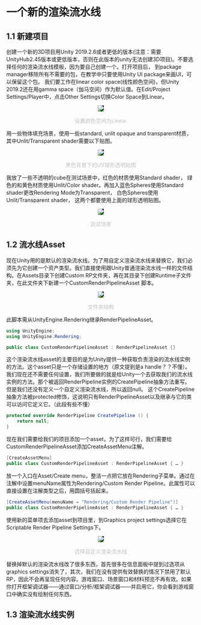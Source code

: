 
# 一个新的渲染流水线

## 1.1 新建项目
创建一个新的3D项目用Unity 2019.2.6或者更低的版本(注意：需要UnityHub2.45版本或更低版本，否则在此版本的unity无法创建3D项目)。不要选择任何的渲染流水线模板，因为要自己创建一个。打开项目后， 到package manager移除所有不需要的包，在教学中只要使用Unity UI package来画UI，可以保留这个包。
我们要工作在linear color space(线性颜色空间)，但Unity 2019.2还在用gamma space（伽马空间）作为默认值。在Edit/Project Settings/Player中，点击Other Settings切换Color Space到Linear。

<p align="center" >
<img  align="center" src="CustomRenderPipeline\color-space.png" style="background-color: black">
</p>

<p align="center" style="font-size:14px;color:#C0C0C0;">
设置颜色空间为Linear
</p>

用一些物体填充场景，使用一些standard, unlit opaque and transparent材质，其中Unlit/Transparent shader需要以下贴图。

<p align="center" >
<img  align="center" src="CustomRenderPipeline\sphere-alpha-map.png" style="background-color: black">
</p>

<p align="center" style="font-size:14px;color:#C0C0C0;">
黑色背景下的UV球形透明贴图
</p>

我放了一些不透明的cube在测试场景中，红色的材质使用Standard shader， 绿色的和黄色材质使用Unlit/Color shader。再加入蓝色Spheres使用Standard shader更改Rendering Mode为Transparent， 白色Spheres使用Unlit/Transparent shader， 这两个都要使用上面的球形透明贴图。

<p align="center" >
<img  align="center" src="CustomRenderPipeline\scene.png" style="background-color: black">
</p>

<p align="center" style="font-size:14px;color:#C0C0C0;">
测试场景
</p>

## 1.2 流水线Asset
现在Unity用的是默认的渲染流水线。为了用自定义渲染流水线来替换它，我们必须先为它创建一个资产类型。我们直接使用跟Unity普通渲染流水线一样的文件结构。在Assets目录下创建Custom RP文件夹，再在其目录下创建Runtime子文件夹，在此文件夹下新建一个CustomRenderPipelineAsset 脚本。

<p align="center" >
<img  align="center" src="CustomRenderPipeline\folder-structure.png" style="background-color: black">
</p>

<p align="center" style="font-size:14px;color:#C0C0C0;">
文件夹结构
</p>

此脚本需从UnityEngine.Rendering继承RenderPipelineAsset。

``` c#
using UnityEngine;
using UnityEngine.Rendering;

public class CustomRenderPipelineAsset : RenderPipelineAsset {}
```

这个渲染流水线asset的主要目的是为Unity提供一种获取负责渲染的流水线实例的方法。这个asset只是一个存储设置的地方（原文提到是a handle？？不懂）。我们现在还不需要任何设置，我们所要做的就是给Unity一个去获取我们的流水线实例的方法。那个被返回RenderPipeline实例的CreatePipeline抽象方法重写。但是我们还没有定义一个自定义渲染流水线，所以返回null。
这个CreatePipeline抽象方法被protected修饰，这说明只有RenderPipelineAsset以及继承与它的类可以访问它定义它。（此段有些不懂）

``` c#
protected override RenderPipeline CreatePipeline () {
    return null;
}
```

现在我们需要给我们的项目添加一个asset，为了这样可行，我们需要给CustomRenderPipelineAsset添加CreateAssetMenu注解。

``` c#
[CreateAssetMenu]
public class CustomRenderPipelineAsset : RenderPipelineAsset { … }
```

放一个入口在Asset/Create menu，整洁一点把它放在Rendering子菜单。通过在注解中设置menuName属性为Rendering/Custom Render Pipeline。此属性可以直接设置在注解类型之后，用圆括号括起来。

``` c#
[CreateAssetMenu(menuName = "Rendering/Custom Render Pipeline")]
public class CustomRenderPipelineAsset : RenderPipelineAsset { … }
```

使用新的菜单项去添加asset到项目里，到Graphics project settings选择它在Scriptable Render Pipeline Settings下。

<p align="center" >
<img  align="center" src="CustomRenderPipeline\srp-settings.png" style="background-color: black">
</p>

<p align="center" style="font-size:14px;color:#C0C0C0;">
选择自定义渲染流水线
</p>

替换掉默认的渲染流水线改了很多东西，首先很多在信息面板中提到过选项从graphics settings消失了，其次，我们在没有提供有效替换的情况下禁用了默认RP，因此不会再呈现任何内容。游戏窗口、场景窗口和材料预览不再有效。如果你打开框架调试器——通过窗口/分析/框架调试器——并启用它，你会看到游戏窗口中确实没有绘制任何东西。

## 1.3 渲染流水线实例

